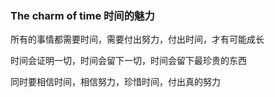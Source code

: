 ### The charm of time 时间的魅力
所有的事情都需要时间，需要付出努力，付出时间，才有可能成长

时间会证明一切，时间会留下一切，时间会留下最珍贵的东西

同时要相信时间，相信努力，珍惜时间，付出真的努力
